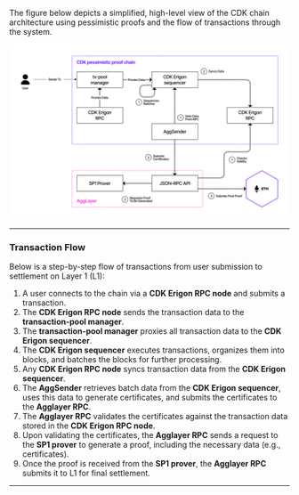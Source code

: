 The figure below depicts a simplified, high-level view of the CDK chain architecture using pessimistic proofs and the flow of transactions through the system.

![Figure: CDK Architecture](../../img/cdk/CDK-pessimistic-proof-chain.jpg)

---

### Transaction Flow

Below is a step-by-step flow of transactions from user submission to settlement on Layer 1 (L1):

1. A user connects to the chain via a **CDK Erigon RPC node** and submits a transaction.
2. The **CDK Erigon RPC node** sends the transaction data to the **transaction-pool manager**.
3. The **transaction-pool manager** proxies all transaction data to the **CDK Erigon sequencer**.
4. The **CDK Erigon sequencer** executes transactions, organizes them into blocks, and batches the blocks for further processing.
5. Any **CDK Erigon RPC node** syncs transaction data from the **CDK Erigon sequencer**.
6. The **AggSender** retrieves batch data from the **CDK Erigon sequencer**, uses this data to generate certificates, and submits the certificates to the **Agglayer RPC**.
7. The **Agglayer RPC** validates the certificates against the transaction data stored in the **CDK Erigon RPC node**.
8. Upon validating the certificates, the **Agglayer RPC** sends a request to the **SP1 prover** to generate a proof, including the necessary data (e.g., certificates).
9. Once the proof is received from the **SP1 prover**, the **Agglayer RPC** submits it to L1 for final settlement.

---